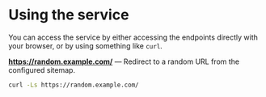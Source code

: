 # Using the service

You can access the service by either accessing the endpoints directly
with your browser, or by using something like `curl`.

**https://random.example.com/** — Redirect to a random URL from the configured sitemap.
```bash
curl -Ls https://random.example.com/
```
